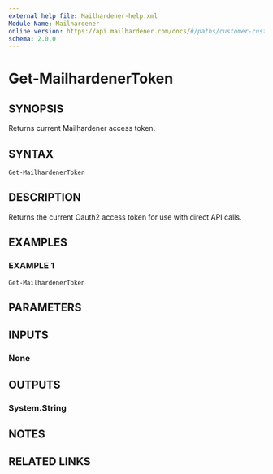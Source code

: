 ```yaml
---
external help file: Mailhardener-help.xml
Module Name: Mailhardener
online version: https://api.mailhardener.com/docs/#/paths/customer-customer_uid--domain--domain_name--dmarc_aggregate_reports/get
schema: 2.0.0
---
```


# Get-MailhardenerToken

## SYNOPSIS
Returns current Mailhardener access token.

## SYNTAX

```
Get-MailhardenerToken
```

## DESCRIPTION
Returns the current Oauth2 access token for use with direct API calls.

## EXAMPLES

### EXAMPLE 1
```
Get-MailhardenerToken
```

## PARAMETERS

## INPUTS

### None
## OUTPUTS

### System.String
## NOTES

## RELATED LINKS
